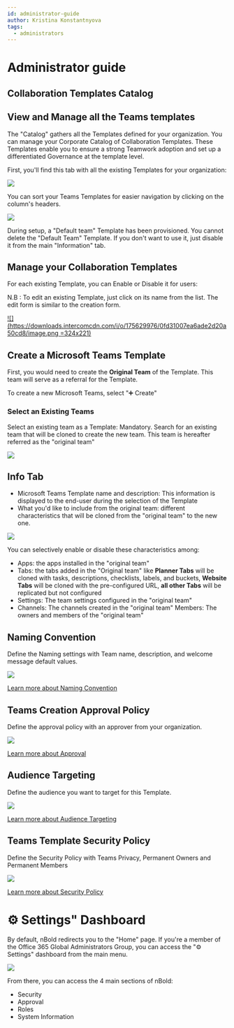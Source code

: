 ```yaml
---
id: administrator-guide
author: Kristina Konstantnyova
tags:
  - administrators
---
```

# Administrator guide

## Collaboration Templates Catalog

## View and Manage all the Teams templates

The "Catalog" gathers all the Templates defined for your organization. You can manage your Corporate Catalog of Collaboration Templates. These Templates enable you to ensure a strong Teamwork adoption and set up a differentiated Governance at the template level.

First, you'll find this tab with all the existing Templates for your organization:

![](/media/screenshot-2022-04-01-at-15-20-52.png)

You can sort your Teams Templates for easier navigation by clicking on the column's headers.

![](/media/screenshot-2022-04-01-at-15-19-32.png)

During setup, a "Default team" Template has been provisioned. You cannot delete the "Default Team" Template. If you don't want to use it, just disable it from the main "Information" tab.

## Manage your Collaboration Templates

For each existing Template, you can Enable or Disable it for users:

N.B : To edit an existing Template, just click on its name from the list. The edit form is similar to the creation form.

[![](https://downloads.intercomcdn.com/i/o/175629976/0fd31007ea6ade2d20a50cd8/image.png =324x221)](https://downloads.intercomcdn.com/i/o/175629976/0fd31007ea6ade2d20a50cd8/image.png)

## Create a Microsoft Teams Template

First, you would need to create the **Original Team** of the Template. This team will serve as a referral for the Template. 

To create a new Microsoft Teams, select "➕ Create"

### Select an Existing Teams

Select an existing team as a Template: Mandatory. Search for an existing team that will be cloned to create the new team. This team is hereafter referred as the "original team"

![](/media/screenshot-2022-04-01-at-15-24-47.png)

## Info Tab

* Microsoft Teams Template name and description: This information is displayed to the end-user during the selection of the Template
* What you'd like to include from the original team: different characteristics that will be cloned from the "original team" to the new one.

![](/media/info-tab.png)

You can selectively enable or disable these characteristics among:

* Apps: the apps installed in the "original team"
* Tabs: the tabs added in the "Original team" like **Planner Tabs** will be cloned with tasks, descriptions, checklists, labels, and buckets, **Website Tabs** will be cloned with the pre-configured URL, **all other Tabs** will be replicated but not configured
* Settings: The team settings configured in the "original team"
* Channels: The channels created in the "original team" Members: The owners and members of the "original team"

## Naming Convention

Define the Naming settings with Team name, description, and welcome message default values.

![](/media/naming-convention.png)

[Learn more about Naming Convention](/governance-policies/naming-conventions)

## Teams Creation Approval Policy

Define the approval policy with an approver from your organization.

![](/media/teams-creation-approval-policy.png)

[Learn more about Approval](/governance-policies/approval)

## Audience Targeting

Define the audience you want to target for this Template.

![](/media/audience-targeting.png)

[Learn more about Audience Targeting](/governance-policies/audience-targeting)

## Teams Template Security Policy

Define the Security Policy with Teams Privacy, Permanent Owners and Permanent Members

![](/media/teams-template-security-policy.png)

[Learn more about Security Policy](/governance-policies/security-policy)

# ⚙ Settings" Dashboard

By default, nBold redirects you to the "Home" page. If you're a member of the Office 365 Global Administrators Group, you can access the "⚙ Settings" dashboard from the main menu.

![](/media/service-account.png)

From there, you can access the 4 main sections of nBold:

* Security
* Approval
* Roles
* System Information